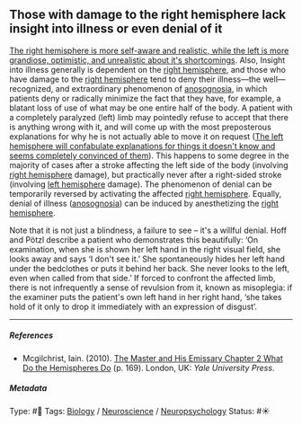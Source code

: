 ## Those with damage to the right hemisphere lack insight into illness or even denial of it

[The right hemisphere is more self-aware and realistic, while the left is more grandiose, optimistic, and unrealistic about it's shortcomings](The%20right%20hemisphere%20is%20more%20self-aware%20and%20realistic,%20while%20the%20left%20is%20more%20grandiose,%20optimistic,%20and%20unrealistic%20about%20it's%20shortcomings.md). Also, Insight into illness generally is dependent on the [right hemisphere](Right%20hemisphere.md), and those who have damage to the [right hemisphere](Right%20hemisphere.md) tend to deny their illness—the well—recognized, and extraordinary phenomenon of [anosognosia](), in which patients deny or radically minimize the fact that they have, for example, a blatant loss of use of what may be one entire half of the body. A patient with a completely paralyzed (left) limb may pointedly refuse to accept that there is anything wrong with it, and will come up with the most preposterous explanations for why he is not actually able to move it on request ([The left hemisphere will confabulate explanations for things it doesn't know and seems completely convinced of them](The%20left%20hemisphere%20will%20confabulate%20explanations%20for%20things%20it%20doesn't%20know%20and%20seems%20completely%20convinced%20of%20them.md)). This happens to some degree in the majority of cases after a stroke affecting the left side of the body (involving [right hemisphere](Right%20hemisphere.md) damage), but practically never after a right-sided stroke (involving [left hemisphere](Left%20hemisphere.md) damage). The phenomenon of denial can be temporarily reversed by activating the affected [right hemisphere](Right%20hemisphere.md). Equally, denial of illness ([anosognosia]()) can be induced by anesthetizing the [right hemisphere](Right%20hemisphere.md).

Note that it is not just a blindness, a failure to see – it's a willful denial. Hoff and Pötzl describe a patient who demonstrates this beautifully: ‘On examination, when she is shown her left hand in the right visual field, she looks away and says ‘I don't see it.’ She spontaneously hides her left hand under the bedclothes or puts it behind her back. She never looks to the left, even when called from that side.’ If forced to confront the affected limb, there is not infrequently a sense of revulsion from it, known as misoplegia: if the examiner puts the patient's own left hand in her right hand, ‘she takes hold of it only to drop it immediately with an expression of disgust’.

---

##### References

* Mcgilchrist, Iain. (2010). [The Master and His Emissary Chapter 2 What Do the Hemispheres Do](The%20Master%20and%20His%20Emissary%20Chapter%202%20What%20Do%20the%20Hemispheres%20Do.md) (p. 169). London, UK: *Yale University Press*.

##### Metadata

Type: #🔴 
Tags: [Biology]() / [Neuroscience](Neuroscience.md) / [Neuropsychology](Neuropsychology.md)
Status: #☀️ 
